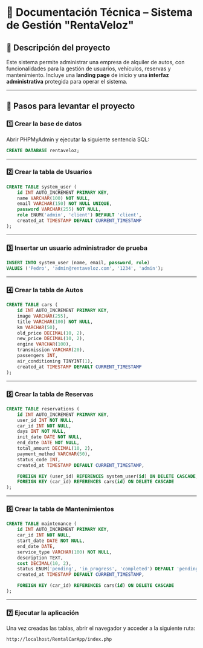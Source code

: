 # 📘 Documentación Técnica – Sistema de Gestión "RentaVeloz"

## 📌 Descripción del proyecto
Este sistema permite administrar una empresa de alquiler de autos, con funcionalidades para la gestión de usuarios, vehículos, reservas y mantenimiento. Incluye una **landing page** de inicio y una **interfaz administrativa** protegida para operar el sistema.

---

## 🧱 Pasos para levantar el proyecto

### 1️⃣ Crear la base de datos

Abrir PHPMyAdmin y ejecutar la siguiente sentencia SQL:

```sql
CREATE DATABASE rentaveloz;
```

---

### 2️⃣ Crear la tabla de Usuarios

```sql
CREATE TABLE system_user (
    id INT AUTO_INCREMENT PRIMARY KEY,
    name VARCHAR(100) NOT NULL,
    email VARCHAR(150) NOT NULL UNIQUE,
    password VARCHAR(255) NOT NULL,
    role ENUM('admin', 'client') DEFAULT 'client',
    created_at TIMESTAMP DEFAULT CURRENT_TIMESTAMP
);
```

---

### 3️⃣ Insertar un usuario administrador de prueba

```sql
INSERT INTO system_user (name, email, password, role)
VALUES ('Pedro', 'admin@rentaveloz.com', '1234', 'admin');
```

---

### 4️⃣ Crear la tabla de Autos

```sql
CREATE TABLE cars (
    id INT AUTO_INCREMENT PRIMARY KEY,
    image VARCHAR(255),
    title VARCHAR(100) NOT NULL,
    km VARCHAR(50),
    old_price DECIMAL(10, 2),
    new_price DECIMAL(10, 2),
    engine VARCHAR(100),
    transmission VARCHAR(20),
    passengers INT,
    air_conditioning TINYINT(1),
    created_at TIMESTAMP DEFAULT CURRENT_TIMESTAMP
);
```

---

### 5️⃣ Crear la tabla de Reservas

```sql
CREATE TABLE reservations (
    id INT AUTO_INCREMENT PRIMARY KEY,
    user_id INT NOT NULL,
    car_id INT NOT NULL,
    days INT NOT NULL,
    init_date DATE NOT NULL,
    end_date DATE NOT NULL,
    total_amount DECIMAL(10, 2),
    payment_method VARCHAR(50),
    status_code INT,
    created_at TIMESTAMP DEFAULT CURRENT_TIMESTAMP,

    FOREIGN KEY (user_id) REFERENCES system_user(id) ON DELETE CASCADE,
    FOREIGN KEY (car_id) REFERENCES cars(id) ON DELETE CASCADE
);
```

---

### 6️⃣ Crear la tabla de Mantenimientos

```sql
CREATE TABLE maintenance (
    id INT AUTO_INCREMENT PRIMARY KEY,
    car_id INT NOT NULL,
    start_date DATE NOT NULL,
    end_date DATE,
    service_type VARCHAR(100) NOT NULL,
    description TEXT,
    cost DECIMAL(10, 2),
    status ENUM('pending', 'in_progress', 'completed') DEFAULT 'pending',
    created_at TIMESTAMP DEFAULT CURRENT_TIMESTAMP,

    FOREIGN KEY (car_id) REFERENCES cars(id) ON DELETE CASCADE
);
```

---

### 7️⃣ Ejecutar la aplicación

Una vez creadas las tablas, abrir el navegador y acceder a la siguiente ruta:

```
http://localhost/RentalCarApp/index.php
```
